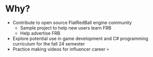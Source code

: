 # Why?

- Contribute to open source FlatRedBall engine community
  - Sample project to help new users learn FRB 
  - Help advertise FRB
- Explore potential use in game development and C# programming curriculum for the fall 24 semester
- Practice making videos for influencer career 💀
